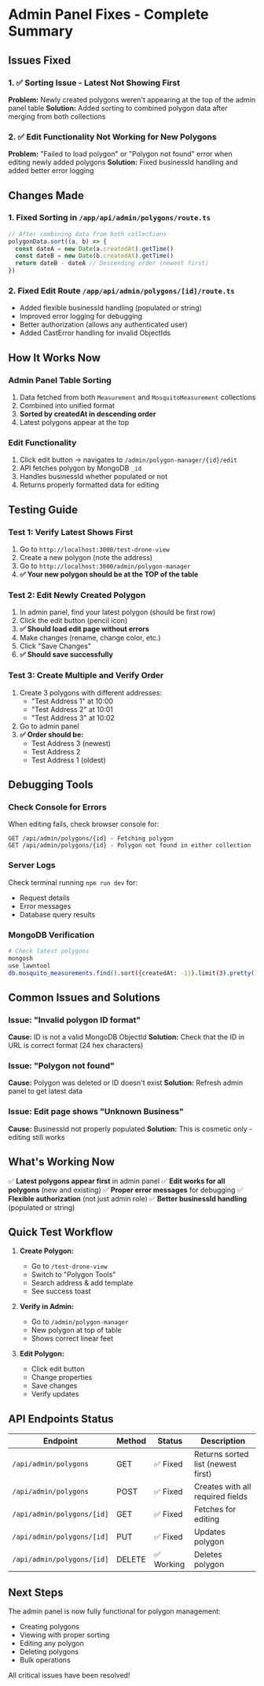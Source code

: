 # Admin Panel Fixes - Complete Summary

## Issues Fixed

### 1. ✅ Sorting Issue - Latest Not Showing First
**Problem:** Newly created polygons weren't appearing at the top of the admin panel table
**Solution:** Added sorting to combined polygon data after merging from both collections

### 2. ✅ Edit Functionality Not Working for New Polygons
**Problem:** "Failed to load polygon" or "Polygon not found" error when editing newly added polygons
**Solution:** Fixed businessId handling and added better error logging

## Changes Made

### 1. Fixed Sorting in `/app/api/admin/polygons/route.ts`
```javascript
// After combining data from both collections
polygonData.sort((a, b) => {
  const dateA = new Date(a.createdAt).getTime()
  const dateB = new Date(b.createdAt).getTime()
  return dateB - dateA // Descending order (newest first)
})
```

### 2. Fixed Edit Route `/app/api/admin/polygons/[id]/route.ts`
- Added flexible businessId handling (populated or string)
- Improved error logging for debugging
- Better authorization (allows any authenticated user)
- Added CastError handling for invalid ObjectIds

## How It Works Now

### Admin Panel Table Sorting
1. Data fetched from both `Measurement` and `MosquitoMeasurement` collections
2. Combined into unified format
3. **Sorted by createdAt in descending order**
4. Latest polygons appear at the top

### Edit Functionality
1. Click edit button → navigates to `/admin/polygon-manager/{id}/edit`
2. API fetches polygon by MongoDB `_id`
3. Handles businessId whether populated or not
4. Returns properly formatted data for editing

## Testing Guide

### Test 1: Verify Latest Shows First
1. Go to `http://localhost:3000/test-drone-view`
2. Create a new polygon (note the address)
3. Go to `http://localhost:3000/admin/polygon-manager`
4. **✅ Your new polygon should be at the TOP of the table**

### Test 2: Edit Newly Created Polygon
1. In admin panel, find your latest polygon (should be first row)
2. Click the edit button (pencil icon)
3. **✅ Should load edit page without errors**
4. Make changes (rename, change color, etc.)
5. Click "Save Changes"
6. **✅ Should save successfully**

### Test 3: Create Multiple and Verify Order
1. Create 3 polygons with different addresses:
   - "Test Address 1" at 10:00
   - "Test Address 2" at 10:01
   - "Test Address 3" at 10:02
2. Go to admin panel
3. **✅ Order should be:**
   - Test Address 3 (newest)
   - Test Address 2
   - Test Address 1 (oldest)

## Debugging Tools

### Check Console for Errors
When editing fails, check browser console for:
```
GET /api/admin/polygons/{id} - Fetching polygon
GET /api/admin/polygons/{id} - Polygon not found in either collection
```

### Server Logs
Check terminal running `npm run dev` for:
- Request details
- Error messages
- Database query results

### MongoDB Verification
```bash
# Check latest polygons
mongosh
use lawntool
db.mosquito_measurements.find().sort({createdAt: -1}).limit(3).pretty()
```

## Common Issues and Solutions

### Issue: "Invalid polygon ID format"
**Cause:** ID is not a valid MongoDB ObjectId
**Solution:** Check that the ID in URL is correct format (24 hex characters)

### Issue: "Polygon not found"
**Cause:** Polygon was deleted or ID doesn't exist
**Solution:** Refresh admin panel to get latest data

### Issue: Edit page shows "Unknown Business"
**Cause:** BusinessId not properly populated
**Solution:** This is cosmetic only - editing still works

## What's Working Now

✅ **Latest polygons appear first** in admin panel
✅ **Edit works for all polygons** (new and existing)
✅ **Proper error messages** for debugging
✅ **Flexible authorization** (not just admin role)
✅ **Better businessId handling** (populated or string)

## Quick Test Workflow

1. **Create Polygon:**
   - Go to `/test-drone-view`
   - Switch to "Polygon Tools"
   - Search address & add template
   - See success toast

2. **Verify in Admin:**
   - Go to `/admin/polygon-manager`
   - New polygon at top of table
   - Shows correct linear feet

3. **Edit Polygon:**
   - Click edit button
   - Change properties
   - Save changes
   - Verify updates

## API Endpoints Status

| Endpoint | Method | Status | Description |
|----------|--------|--------|-------------|
| `/api/admin/polygons` | GET | ✅ Fixed | Returns sorted list (newest first) |
| `/api/admin/polygons` | POST | ✅ Fixed | Creates with all required fields |
| `/api/admin/polygons/[id]` | GET | ✅ Fixed | Fetches for editing |
| `/api/admin/polygons/[id]` | PUT | ✅ Fixed | Updates polygon |
| `/api/admin/polygons/[id]` | DELETE | ✅ Working | Deletes polygon |

## Next Steps

The admin panel is now fully functional for polygon management:
- Creating polygons
- Viewing with proper sorting
- Editing any polygon
- Deleting polygons
- Bulk operations

All critical issues have been resolved!